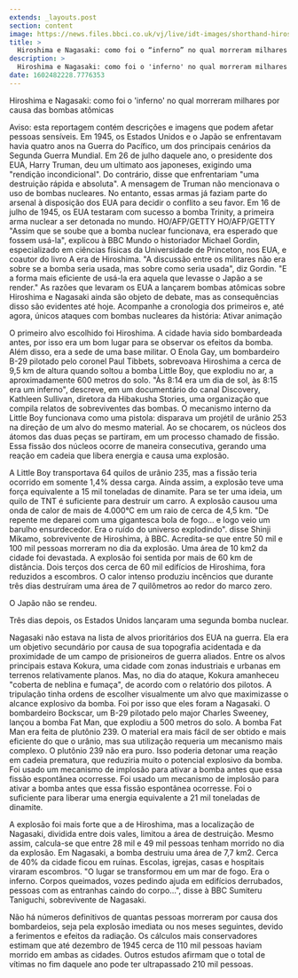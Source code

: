 ```yaml
--- 
extends: _layouts.post 
section: content 
image: https://news.files.bbci.co.uk/vj/live/idt-images/shorthand-hiroshima_anniversary_brasil/promo_hiroshima_pt_hsnx5.png 
title: > 
  Hiroshima e Nagasaki: como foi o “inferno” no qual morreram milhares após bombas atômicas 
description: > 
  Hiroshima e Nagasaki: como foi o 'inferno' no qual morreram milhares por causa das bombas atômicasAviso: esta reportagem contém descrições e imagens que podem afetar pessoas sensíveis."A discussão entre os militares não era sobre se a bomba seria usada, mas sobre como seria usada", diz Gordin.A cidade havia sido bombardeada antes, por isso era um bom lugar para se observar os efeitos da bomba.Ao se chocarem, os núcleos dos átomos das duas peças se partiram, em um processo chamado de fissão.Ela era um objetivo secundário por causa de sua topografia acidentada e da proximidade de um campo de prisioneiros de guerra aliados. 
date: 1602482228.7776353 
--- 
```

Hiroshima e Nagasaki: como foi o 'inferno' no qual morreram milhares por causa das bombas atômicas

Aviso: esta reportagem contém descrições e imagens que podem afetar pessoas sensíveis. Em 1945, os Estados Unidos e o Japão se enfrentavam havia quatro anos na Guerra do Pacífico, um dos principais cenários da Segunda Guerra Mundial. Em 26 de julho daquele ano, o presidente dos EUA, Harry Truman, deu um ultimato aos japoneses, exigindo uma "rendição incondicional". Do contrário, disse que enfrentariam "uma destruição rápida e absoluta". A mensagem de Truman não mencionava o uso de bombas nucleares. No entanto, essas armas já faziam parte do arsenal à disposição dos EUA para decidir o conflito a seu favor. Em 16 de julho de 1945, os EUA testaram com sucesso a bomba Trinity, a primeira arma nuclear a ser detonada no mundo. HO/AFP/GETTY HO/AFP/GETTY "Assim que se soube que a bomba nuclear funcionava, era esperado que fossem usá-la", explicou à BBC Mundo o historiador Michael Gordin, especializado em ciências físicas da Universidade de Princeton, nos EUA, e coautor do livro A era de Hiroshima. "A discussão entre os militares não era sobre se a bomba seria usada, mas sobre como seria usada", diz Gordin. "E a forma mais eficiente de usá-la era aquela que levasse o Japão a se render." As razões que levaram os EUA a lançarem bombas atômicas sobre Hiroshima e Nagasaki ainda são objeto de debate, mas as consequências disso são evidentes até hoje. Acompanhe a cronologia dos primeiros e, até agora, únicos ataques com bombas nucleares da história: Ativar animação

O primeiro alvo escolhido foi Hiroshima. A cidade havia sido bombardeada antes, por isso era um bom lugar para se observar os efeitos da bomba. Além disso, era a sede de uma base militar. O Enola Gay, um bombardeiro B-29 pilotado pelo coronel Paul Tibbets, sobrevoava Hiroshima a cerca de 9,5 km de altura quando soltou a bomba Little Boy, que explodiu no ar, a aproximadamente 600 metros do solo. "Às 8:14 era um dia de sol, às 8:15 era um inferno", descreve, em um documentário do canal Discovery, Kathleen Sullivan, diretora da Hibakusha Stories, uma organização que compila relatos de sobreviventes das bombas. O mecanismo interno da Little Boy funcionava como uma pistola: disparava um projétil de urânio 253 na direção de um alvo do mesmo material. Ao se chocarem, os núcleos dos átomos das duas peças se partiram, em um processo chamado de fissão. Essa fissão dos núcleos ocorre de maneira consecutiva, gerando uma reação em cadeia que libera energia e causa uma explosão.

A Little Boy transportava 64 quilos de urânio 235, mas a fissão teria ocorrido em somente 1,4% dessa carga. Ainda assim, a explosão teve uma força equivalente a 15 mil toneladas de dinamite. Para se ter uma ideia, um quilo de TNT é suficiente para destruir um carro. A explosão causou uma onda de calor de mais de 4.000°C em um raio de cerca de 4,5 km. "De repente me deparei com uma gigantesca bola de fogo… e logo veio um barulho ensurdecedor. Era o ruído do universo explodindo". disse Shinji Mikamo, sobrevivente de Hiroshima, à BBC. Acredita-se que entre 50 mil e 100 mil pessoas morreram no dia da explosão. Uma área de 10 km2 da cidade foi devastada. A explosão foi sentida por mais de 60 km de distância. Dois terços dos cerca de 60 mil edifícios de Hiroshima, fora reduzidos a escombros. O calor intenso produziu incêncios que durante três dias destruíram uma área de 7 quilômetros ao redor do marco zero.

O Japão não se rendeu.





Três dias depois, os Estados Unidos lançaram uma segunda bomba nuclear.

Nagasaki não estava na lista de alvos prioritários dos EUA na guerra. Ela era um objetivo secundário por causa de sua topografia acidentada e da proximidade de um campo de prisioneiros de guerra aliados. Entre os alvos principais estava Kokura, uma cidade com zonas industriais e urbanas em terrenos relativamente planos. Mas, no dia do ataque, Kokura amanheceu "coberta de neblina e fumaça", de acordo com o relatório dos pilotos. A tripulação tinha ordens de escolher visualmente um alvo que maximizasse o alcance explosivo da bomba. Foi por isso que eles foram a Nagasaki. O bombardeiro Bockscar, um B-29 pilotado pelo major Charles Sweeney, lançou a bomba Fat Man, que explodiu a 500 metros do solo. A bomba Fat Man era feita de plutônio 239. O material era mais fácil de ser obtido e mais eficiente do que o urânio, mas sua utilização requeria um mecanismo mais complexo. O plutônio 239 não era puro. Isso poderia detonar uma reação em cadeia prematura, que reduziria muito o potencial explosivo da bomba. Foi usado um mecanismo de implosão para ativar a bomba antes que essa fissão espontânea ocorresse. Foi usado um mecanismo de implosão para ativar a bomba antes que essa fissão espontânea ocorresse. Foi o suficiente para liberar uma energia equivalente a 21 mil toneladas de dinamite.

A explosão foi mais forte que a de Hiroshima, mas a localização de Nagasaki, dividida entre dois vales, limitou a área de destruição. Mesmo assim, calcula-se que entre 28 mil e 49 mil pessoas tenham morrido no dia da explosão. Em Nagasaki, a bomba destruiu uma área de 7,7 km2. Cerca de 40% da cidade ficou em ruínas. Escolas, igrejas, casas e hospitais viraram escombros. "O lugar se transformou em um mar de fogo. Era o inferno. Corpos queimados, vozes pedindo ajuda em edifícios derrubados, pessoas com as entranhas caindo do corpo…", disse à BBC Sumiteru Taniguchi, sobrevivente de Nagasaki.

Não há números definitivos de quantas pessoas morreram por causa dos bombardeios, seja pela explosão imediata ou nos meses seguintes, devido a ferimentos e efeitos da radiação. Os cálculos mais conservadores estimam que até dezembro de 1945 cerca de 110 mil pessoas haviam morrido em ambas as cidades. Outros estudos afirmam que o total de vítimas no fim daquele ano pode ter ultrapassado 210 mil pessoas.